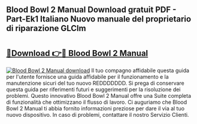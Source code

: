 ## Blood Bowl 2 Manual Download gratuit PDF - Part-Ek1 Italiano Nuovo manuale del proprietario di riparazione GLClm

# <h2><a href="http://dfder8.blite.top/?on=Blood+Bowl+2+Manual">🔗Download 👉🔴 Blood Bowl 2 Manual</a></h2>

[![Blood Bowl 2 Manual download](https://i.imgur.com/lujVjoI.png)](http://dfder8.blite.top/?on=Blood+Bowl+2+Manual)
Il tuo compagno affidabile questa guida per l'utente fornisce una guida affidabile per il funzionamento e la manutenzione sicuri del tuo nuovo REDDDDDDD. Si prega di conservare questa guida per riferimenti futuri e suggerimenti per la risoluzione dei problemi. Questo innovativo Blood Bowl 2 Manual offre una Suite completa di funzionalità che ottimizzano il flusso di lavoro. Ci auguriamo che Blood Bowl 2 Manual ti abbia fornito informazioni preziose per dare il via al tuo nuovo dispositivo. In caso di problemi, contattare il nostro Servizio Clienti.
